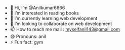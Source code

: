 - 👋 Hi, I’m @Anilkumar6666
- 👀 I’m interested in reading books
- 🌱 I’m currently learning web development
- 💞️ I’m looking to collaborate on web development
- 📫 How to reach me mail : myselfanil143@gmail.com
- 😄 Pronouns: anil
- ⚡ Fun fact: gym

<!---
Anilkumar6666/Anilkumar6666 is a ✨ special ✨ repository because its `README.md` (this file) appears on your GitHub profile.
You can click the Preview link to take a look at your changes.
--->
